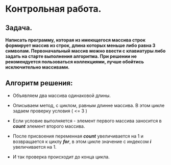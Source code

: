 # Контрольная работа.

## Задача.
**Написать программу, которая из имеющегося массива строк формирует массив из строк, длина которых меньше либо равна 3 символам. Первоначальный массив можно ввести с клавиатуры либо задать на старте выполнения алгоритма. При решении не рекомендуется пользоваться коллекциями, лучше обойтись исключительно массивами.**

## Алгоритм решения:

* Объявляем два массива одинаковой длины.
* Описываем метод, с циклом, равным длинне массива. В этом цикле задаем проверку условия ( <= 3 )
* Если условие выполняется - элемент первого массива заносится в *__count__* элемент второго массива.
* После присвоения переменная *__count__* увеличивается на 1 и возвращается к циклу *__for__*, в этом цикле значение с индексом *__i__* увеличивается на 1.

* И так проверка происходит до конца цикла.
